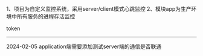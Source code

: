 1、项目为自定义监控系统，采用server/client模式心跳监控
2、模块app为生产环境中所有服务的进程存活监控

token


---
2024-02-05
application端需要添加测试server端的通信是否联通